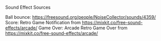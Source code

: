 Sound Effect Sources

Ball bounce: https://freesound.org/people/NoiseCollector/sounds/4359/
Score: Retro Game Notification from https://mixkit.co/free-sound-effects/arcade/
Game Over: Arcade Retro Game Over from https://mixkit.co/free-sound-effects/arcade/